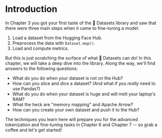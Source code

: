 # Introduction

<CourseFloatingBanner
    chapter={5}
    classNames="absolute z-10 right-0 top-0"
/>

In Chapter 3 you got your first taste of the 🤗 Datasets library and saw that there were three main steps when it came to fine-tuning a model:

1. Load a dataset from the Hugging Face Hub.
2. Preprocess the data with `Dataset.map()`.
3. Load and compute metrics.

But this is just scratching the surface of what 🤗 Datasets can do! In this chapter, we will take a deep dive into the library. Along the way, we'll find answers to the following questions:

* What do you do when your dataset is not on the Hub?
* How can you slice and dice a dataset? (And what if you _really_ need to use Pandas?)
* What do you do when your dataset is huge and will melt your laptop's RAM?
* What the heck are "memory mapping" and Apache Arrow?
* How can you create your own dataset and push it to the Hub?

The techniques you learn here will prepare you for the advanced tokenization and fine-tuning tasks in Chapter 6 and Chapter 7 -- so grab a coffee and let's get started!